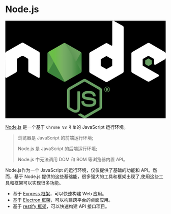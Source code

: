 # Node.js

![NodeJs](./assets/nodejs.png)

[Node.js](http://nodejs.cn/api/) 是一个基于 `Chrome V8 引擎`的 JavaScript 运行环境。

> 浏览器是 JavaScript 的前端运行环境;
>
> Node.js 是 JavaScript 的后端运行环境; 
>
> Node.js 中无法调用 DOM 和 BOM 等浏览器内置 API。

Node.js作为一个 JavaScript 的运行环境，仅仅提供了基础的功能和 API。然而，基于 Node.js 提供的这些基础能，很多强大的工具和框架出现了,使用这些工具和框架可以实现很多功能。

* 基于 [Express 框架](http://www.expressjs.com.cn/)，可以快速构建 Web 应用。
* 基于 [Electron 框架](https://electronjs.org/)，可以构建跨平台的桌面应用。
* 基于 [restify 框架](http://restify.com/)，可以快速构建 API 接口项目。